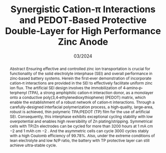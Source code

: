 ---
title: Synergistic Cation‐π Interactions and PEDOT‐Based Protective Double‐Layer for High Performance Zinc Anode
authors:
- Junjie Ba
- Xiuxiu Yin
- Fengxue Duan
- Yingjie Cheng
- Xin Pu
- You‐Liang Zhu
- Yingjin Wei
- Yizhan Wang
date: 03/2024
doi: 10.1002/smtd.202301731
publish_types: 期刊文章
publication: Small Methods
publication_short: Small Methods
abstract: Abstract                            Ensuring effective and controlled zinc ion transportation  is crucial for functionality of the solid electrolyte interphase (SEI)  and overall performance in zinc‐based battery systems. Herein the  first‐ever demonstration of incorporate cation‐π interactions are  provided in the SEI to effectively facilitate uniform zinc ion flux. The  artificial SEI design involves the immobilization of  4‐amino‐p‐terphenyl (TPA), a strong amphiphilic cation‐π interaction  donor, as a monolayer onto a conductive poly(3,4‐ethylenedioxythiophene)  (PEDOT) matrix, which enable the establishment of a robust network of  cation‐π interactions. Through a carefully‐designed interfacial  polymerization process, a high‐quality, large‐area, robust is achieved,  thin polymeric TPA/PEDOT (TP) film for the use of artificial SEI.  Consequently, this interphase exhibits exceptional cycling stability  with low overpotential and enables high reversibility of Zn  plating/stripping. Symmetrical cells with TP/Zn electrodes can be cycled  for more than 3200 hours at 1 mA cm               −2               and 1 mAh cm               −2               . And the asymmetric cells can cycle 3000 cycles stably  with a high Coulomb efficiency of 99.78%. Also, under the extreme  conditions of lean electrolyte and low N/P ratio, the battery with TP  protective layer can still achieve ultra‐stable cycle.
url_pdf: https://onlinelibrary.wiley.com/doi/10.1002/smtd.202301731
---